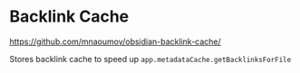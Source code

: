# Backlink Cache

https://github.com/mnaoumov/obsidian-backlink-cache/

Stores backlink cache to speed up `app.metadataCache.getBacklinksForFile`
